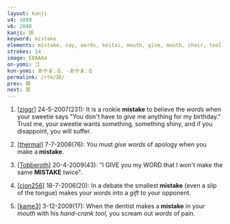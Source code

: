 ```yaml
---
layout: kanji
v4: 1899
v6: 2048
kanji: 誤
keyword: mistake
elements: mistake, say, words, keitai, mouth, give, mouth, chair, tool, animal legs, mouth2
strokes: 14
image: E8AAA4
on-yomi: ゴ
kun-yomi: あやま.る、-あやま.る
permalink: /rtk/誤/
prev: 娯
next: 蒸
---
```


1) [<a href="http://kanji.koohii.com/profile/ziggr">ziggr</a>] 24-5-2007(231): It is a rookie <strong>mistake</strong> to believe the <em>words</em> when your sweetie says &quot;You don&#039;t have to <em>give</em> me anything for my birthday.&quot; Trust me, your sweetie wants something, something shiny, and if you disappoint, you will suffer.

2) [<a href="http://kanji.koohii.com/profile/thermal">thermal</a>] 7-7-2008(76): You must <em>give</em> <em>words</em> of apology when you make a<strong> mistake</strong>.

3) [<a href="http://kanji.koohii.com/profile/Tobberoth">Tobberoth</a>] 20-4-2009(43): &quot;I GIVE you my WORD that I won&#039;t make the same <strong>MISTAKE</strong> twice&quot;.

4) [<a href="http://kanji.koohii.com/profile/cjon256">cjon256</a>] 18-7-2006(20): In a debate the smallest<strong> mistake</strong> (even a slip of the tongue) makes your <em>words</em> into a <em>gift</em> to your opponent.

5) [<a href="http://kanji.koohii.com/profile/kame3">kame3</a>] 3-12-2009(17): When the dentist makes a<strong> mistake</strong> in your <em>mouth</em> with his <em>hand-crank tool</em>, you scream out <em>words</em> of pain.

